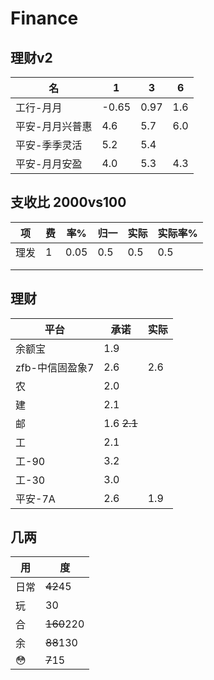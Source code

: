 # Finance

## 理财v2
|名|1|3|6|
|-|-|-|-|
|工行-月月|-0.65|0.97|1.6|
|平安-月月兴普惠|4.6|5.7|6.0|
|平安-季季灵活|5.2|5.4||
|平安-月月安盈|4.0|5.3|4.3|

## 支收比 2000vs100
|项|费|率%|归一|实际|实际率%|
|-|-|-|-|-|-|
|理发|1|0.05|0.5|0.5|0.5|
|||||||
|||||||


## 理财
|平台|承诺|实际|
|---|---|---|
|余额宝|1.9|
|zfb-中信固盈象7|2.6|2.6
|农|2.0|
|建|2.1|
|邮|1.6 ~~2.1~~|
|工|2.1|
|工-90|3.2|
|工-30|3.0|
|平安-7A|2.6|1.9|


## 几两
|用|度|
|--|--|
|日常|~~42~~45|
|玩|30|
|合|~~160~~220|
|余|~~88~~130|
|😳|~~7~~15|

